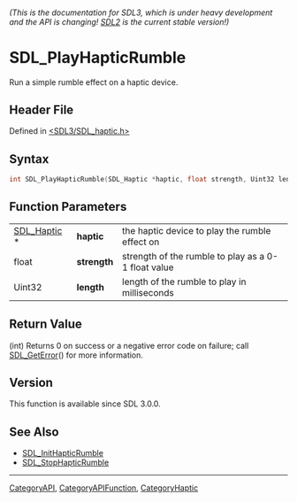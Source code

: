 ###### (This is the documentation for SDL3, which is under heavy development and the API is changing! [SDL2](https://wiki.libsdl.org/SDL2/) is the current stable version!)
# SDL_PlayHapticRumble

Run a simple rumble effect on a haptic device.

## Header File

Defined in [<SDL3/SDL_haptic.h>](https://github.com/libsdl-org/SDL/blob/main/include/SDL3/SDL_haptic.h)

## Syntax

```c
int SDL_PlayHapticRumble(SDL_Haptic *haptic, float strength, Uint32 length);
```

## Function Parameters

|                            |              |                                                     |
| -------------------------- | ------------ | --------------------------------------------------- |
| [SDL_Haptic](SDL_Haptic) * | **haptic**   | the haptic device to play the rumble effect on      |
| float                      | **strength** | strength of the rumble to play as a 0-1 float value |
| Uint32                     | **length**   | length of the rumble to play in milliseconds        |

## Return Value

(int) Returns 0 on success or a negative error code on failure; call
[SDL_GetError](SDL_GetError)() for more information.

## Version

This function is available since SDL 3.0.0.

## See Also

- [SDL_InitHapticRumble](SDL_InitHapticRumble)
- [SDL_StopHapticRumble](SDL_StopHapticRumble)

----
[CategoryAPI](CategoryAPI), [CategoryAPIFunction](CategoryAPIFunction), [CategoryHaptic](CategoryHaptic)

